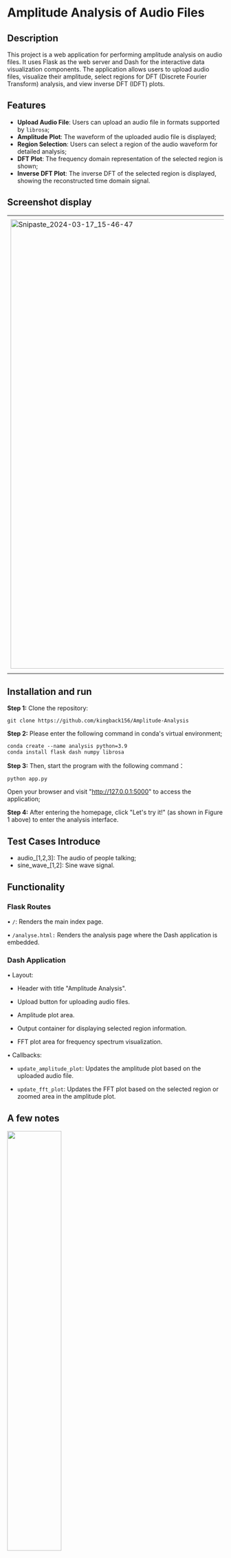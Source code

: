 # Amplitude Analysis of Audio Files

## Description

This project is a web application for performing amplitude analysis on audio files. It uses Flask as the web server and Dash for the interactive data visualization components. The application allows users to upload audio files, visualize their amplitude, select regions for DFT (Discrete Fourier Transform) analysis, and view inverse DFT (IDFT) plots.

## Features
- **Upload Audio File**: Users can upload an audio file in formats supported by `librosa`;
- **Amplitude Plot**: The waveform of the uploaded audio file is displayed;
- **Region Selection**: Users can select a region of the audio waveform for detailed analysis;
- **DFT Plot**: The frequency domain representation of the selected region is shown;
- **Inverse DFT Plot**: The inverse DFT of the selected region is displayed, showing the reconstructed time domain signal.
## Screenshot display
<table>
  <tr>
    <td><img width="1044" alt="Snipaste_2024-03-17_15-46-47" src="https://github.com/kingback156/Amplitude-Analysis/assets/146167978/de46f1e3-c620-43ac-a4ba-445b1281e85e" scale=0.5></td>
    <td><img width="1057" alt="Snipaste_2024-03-17_15-47-37" src="https://github.com/kingback156/Amplitude-Analysis/assets/146167978/ad3bc2e0-1465-425a-8ada-a05bd2005837" scale=0.5></td>
    <td><img width="1044" alt="Snipaste_2024-03-17_15-46-47" src="https://github.com/kingback156/Amplitude-Analysis/assets/146167978/76679ccb-1ac0-4605-975e-1538280feed6" scale=0.5></td>
    <td><img width="1057" alt="Snipaste_2024-03-17_15-47-37" src="https://github.com/kingback156/Amplitude-Analysis/assets/146167978/e86befa6-58fe-4fc7-851f-a3041c8aef0c" scale=0.5></td>
  </tr>
</table>

## Installation and run
**Step 1:** Clone the repository:
```
git clone https://github.com/kingback156/Amplitude-Analysis
```
**Step 2:** Please enter the following command in conda's virtual environment;
```
conda create --name analysis python=3.9
conda install flask dash numpy librosa
```
**Step 3:** Then, start the program with the following command：
```
python app.py
```
Open your browser and visit "http://127.0.0.1:5000" to access the application;

**Step 4:** After entering the homepage, click "Let's try it!" (as shown in Figure 1 above) to enter the analysis interface.
## Test Cases Introduce
- audio_[1,2,3]: The audio of people talking;
- sine_wave_[1,2]: Sine wave signal.
## Functionality
### Flask Routes
$\bullet$ `/`: Renders the main index page.

$\bullet$ `/analyse.html:` Renders the analysis page where the Dash application is embedded.
### Dash Application
$\bullet$ Layout:

   - Header with title "Amplitude Analysis".

   - Upload button for uploading audio files.

   - Amplitude plot area.

   - Output container for displaying selected region information.

   - FFT plot area for frequency spectrum visualization.

$\bullet$ Callbacks:

- `update_amplitude_plot`: Updates the amplitude plot based on the uploaded audio file.

- `update_fft_plot`: Updates the FFT plot based on the selected region or zoomed area in the amplitude plot.

## A few notes
<img src="https://github.com/kingback156/Amplitude-Analysis/assets/146167978/f9a5d4e6-9000-44e7-a0a0-44d3fd8c7210" width="50%" height="50%">

- Enter the time period you want to check in the audio and click "Confirm";

- All three images on the webpage can be viewed in detail using the tool in the upper right corner.;

- The choice of audio data is unimportant, you can use the Test Cases I have provided for testing.

## Contact
If you have any question, please feel free to contact me. E-mail: ltl030529@163.com.
